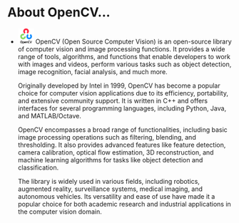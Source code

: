 # About OpenCV...
- <img src="https://raw.githubusercontent.com/devicons/devicon/1119b9f84c0290e0f0b38982099a2bd027a48bf1/icons/opencv/opencv-original-wordmark.svg" width="35px" height="35px" title="OpenCV"/> OpenCV (Open Source Computer Vision) is an open-source library of computer vision and image processing functions. It provides a      wide range of tools, algorithms, and functions that enable developers to work with images and videos, perform various tasks such as object detection, image recognition, facial analysis, and much more.

  Originally developed by Intel in 1999, OpenCV has become a popular choice for computer vision applications due to its efficiency, portability, and extensive community support. It is written in C++ and offers interfaces for several programming languages, including Python, Java, and MATLAB/Octave.

  OpenCV encompasses a broad range of functionalities, including basic image processing operations such as filtering, blending, and thresholding. It also provides advanced features like feature detection, camera calibration, optical flow estimation, 3D reconstruction, and machine learning algorithms for tasks like object detection and classification.

  The library is widely used in various fields, including robotics, augmented reality, surveillance systems, medical imaging, and autonomous vehicles. Its versatility and ease of use have made it a popular choice for both academic research and industrial applications in the computer vision domain.
